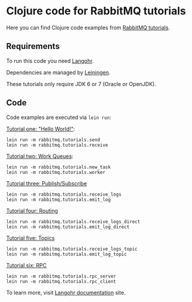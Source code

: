 # Clojure code for RabbitMQ tutorials

Here you can find Clojure code examples from
[RabbitMQ tutorials](http://www.rabbitmq.com/getstarted.html).

## Requirements

To run this code you need [Langohr](http://clojurerabbitmq.info).

Dependencies are managed by [Leiningen](http://leiningen.org).

These tutorials only require JDK 6 or 7 (Oracle or OpenJDK).

## Code

Code examples are executed via `lein run`:

[Tutorial one: "Hello World!"](http://www.rabbitmq.com/tutorial-one-java.html):

    lein run -m rabbitmq.tutorials.send
    lein run -m rabbitmq.tutorials.receive

[Tutorial two: Work Queues](http://www.rabbitmq.com/tutorial-two-java.html):

    lein run -m rabbitmq.tutorials.new_task
    lein run -m rabbitmq.tutorials.worker

[Tutorial three: Publish/Subscribe](http://www.rabbitmq.com/tutorial-three-java.html)

    lein run -m rabbitmq.tutorials.receive_logs
    lein run -m rabbitmq.tutorials.emit_log

[Tutorial four: Routing](http://www.rabbitmq.com/tutorial-four-java.html)

    lein run -m rabbitmq.tutorials.receive_logs_direct
    lein run -m rabbitmq.tutorials.emit_log_direct

[Tutorial five: Topics](http://www.rabbitmq.com/tutorial-five-java.html)

    lein run -m rabbitmq.tutorials.receive_logs_topic
    lein run -m rabbitmq.tutorials.emit_log_topic

[Tutorial six: RPC](http://www.rabbitmq.com/tutorial-six-java.html)

    lein run -m rabbitmq.tutorials.rpc_server
    lein run -m rabbitmq.tutorials.rpc_client

To learn more, visit [Langohr documentation](http://clojurerabbitmq.info) site.
